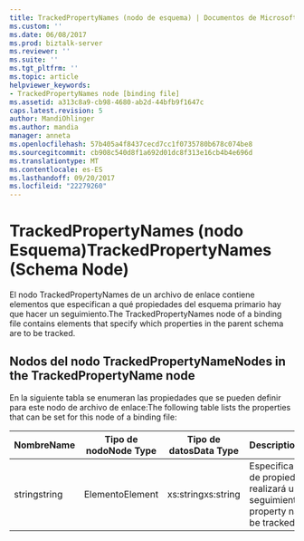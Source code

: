 ```yaml
---
title: TrackedPropertyNames (nodo de esquema) | Documentos de Microsoft
ms.custom: ''
ms.date: 06/08/2017
ms.prod: biztalk-server
ms.reviewer: ''
ms.suite: ''
ms.tgt_pltfrm: ''
ms.topic: article
helpviewer_keywords:
- TrackedPropertyNames node [binding file]
ms.assetid: a313c8a9-cb98-4680-ab2d-44bfb9f1647c
caps.latest.revision: 5
author: MandiOhlinger
ms.author: mandia
manager: anneta
ms.openlocfilehash: 57b405a4f8437cecd7cc1f0735780b678c074be8
ms.sourcegitcommit: cb908c540d8f1a692d01dc8f313e16cb4b4e696d
ms.translationtype: MT
ms.contentlocale: es-ES
ms.lasthandoff: 09/20/2017
ms.locfileid: "22279260"
---
```

# <a name="trackedpropertynames-schema-node"></a><span data-ttu-id="828fc-102">TrackedPropertyNames (nodo Esquema)</span><span class="sxs-lookup"><span data-stu-id="828fc-102">TrackedPropertyNames (Schema Node)</span></span>
<span data-ttu-id="828fc-103">El nodo TrackedPropertyNames de un archivo de enlace contiene elementos que especifican a qué propiedades del esquema primario hay que hacer un seguimiento.</span><span class="sxs-lookup"><span data-stu-id="828fc-103">The TrackedPropertyNames node of a binding file contains elements that specify which properties in the parent schema are to be tracked.</span></span>  
  
## <a name="nodes-in-the-trackedpropertyname-node"></a><span data-ttu-id="828fc-104">Nodos del nodo TrackedPropertyName</span><span class="sxs-lookup"><span data-stu-id="828fc-104">Nodes in the TrackedPropertyName node</span></span>  
 <span data-ttu-id="828fc-105">En la siguiente tabla se enumeran las propiedades que se pueden definir para este nodo de archivo de enlace:</span><span class="sxs-lookup"><span data-stu-id="828fc-105">The following table lists the properties that can be set for this node of a binding file:</span></span>  
  
|<span data-ttu-id="828fc-106">**Nombre**</span><span class="sxs-lookup"><span data-stu-id="828fc-106">**Name**</span></span>|<span data-ttu-id="828fc-107">**Tipo de nodo**</span><span class="sxs-lookup"><span data-stu-id="828fc-107">**Node Type**</span></span>|<span data-ttu-id="828fc-108">**Tipo de datos**</span><span class="sxs-lookup"><span data-stu-id="828fc-108">**Data Type**</span></span>|<span data-ttu-id="828fc-109">**Description**</span><span class="sxs-lookup"><span data-stu-id="828fc-109">**Description**</span></span>|<span data-ttu-id="828fc-110">**Restricciones**</span><span class="sxs-lookup"><span data-stu-id="828fc-110">**Restrictions**</span></span>|<span data-ttu-id="828fc-111">**Comentarios**</span><span class="sxs-lookup"><span data-stu-id="828fc-111">**Comments**</span></span>|  
|--------------|-------------------|-------------------|---------------------|----------------------|------------------|  
|<span data-ttu-id="828fc-112">string</span><span class="sxs-lookup"><span data-stu-id="828fc-112">string</span></span>|<span data-ttu-id="828fc-113">Elemento</span><span class="sxs-lookup"><span data-stu-id="828fc-113">Element</span></span>|<span data-ttu-id="828fc-114">xs:string</span><span class="sxs-lookup"><span data-stu-id="828fc-114">xs:string</span></span>|<span data-ttu-id="828fc-115">Especifica un nombre de propiedad al que se realizará un seguimiento.</span><span class="sxs-lookup"><span data-stu-id="828fc-115">Specifies a property name that will be tracked.</span></span>|<span data-ttu-id="828fc-116">No requerido</span><span class="sxs-lookup"><span data-stu-id="828fc-116">Not required</span></span>|<span data-ttu-id="828fc-117">Valor predeterminado: vacío</span><span class="sxs-lookup"><span data-stu-id="828fc-117">Default value: empty</span></span>|